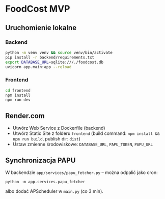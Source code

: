 # FoodCost MVP

## Uruchomienie lokalne

### Backend
```bash
python -m venv venv && source venv/bin/activate
pip install -r backend/requirements.txt
export DATABASE_URL=sqlite:///./foodcost.db
uvicorn app.main:app --reload
```

### Frontend
```bash
cd frontend
npm install
npm run dev
```

## Render.com
- Utwórz Web Service z Dockerfile (backend)
- Utwórz Static Site z folderu `frontend` (build command: `npm install && npm run build`, publish dir: `dist`)
- Ustaw zmienne środowiskowe: `DATABASE_URL`, `PAPU_TOKEN`, `PAPU_URL`

## Synchronizacja PAPU
W backendzie `app/services/papu_fetcher.py` – można odpalić jako cron:
```
python -m app.services.papu_fetcher
```
albo dodać APScheduler w `main.py` (co 3 min).
